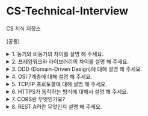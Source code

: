 # CS-Technical-Interview
CS 지식 저장소


(공통)

  <details>
    <summary>1. 동기와 비동기의 차이를 설명 해 주세요.</summary> 
    <br>
    <p>동기는 하나의 작업이 끝날 때까지 다른 작업을 시작하지 않고, 먼저 시작한 작업이 끝나면 새로운 작업을 시작하는 방식입니다. 작업이 직렬로 배치되어 실행되고, 작업 실행의 순서가 정해져 있는 것이 동기 방식입니다.</p>
    <p>비동기는 먼저 시작된 작업의 완료 여부와는 상관없이 새로운 작업을 시작하는 방식입니다. 작업이 병렬로 배치되어 실행되고, 작업의 순서가 확실하지 않아서 나중에 시작된 작업이 먼저 끝나는 경우도 발생합니다. 이와 같은 방식이 비동기 방식입니다.</p>
  </details>

  <details>
    <summary>2. 프레임워크와 라이브러리의 차이를 설명 해 주세요.</summary>
    <br>
    <p>프레임워크와 라이브러리의 주요 차이점은 제어의 흐름에 있습니다.</p>
    <p>프레임워크는 전체적인 프로그램의 흐름을 제어하는 구조나 틀입니다. 프레임워크가 정한 규칙과 구조 안에서 개발자는 필요한 부분을 채워 넣습니다. 예를 들어, 식당에서 메뉴를 선택할 수 있지만, 그 과정은 식당이 정한 흐름에 따릅니다.</p>
    <p>라이브러리는 일련의 함수나 메서드 모음이며, 개발자가 필요할 때 가져와서 사용합니다. 다시 말해, 개발자가 직접 제어합니다. 예를 들어, 책을 읽을 때 원하는 책을 직접 골라서 읽는 것과 같습니다.</p>
    <p>따라서, 라이브러리는 개발자가 선택하여 사용하는 도구이고, 프레임워크는 전체적인 틀과 규칙에 따라 개발을 진행하는 환경입니다.</p>
  </details>

  <details>
    <summary>3. DDD (Domain-Driven Design)에 대해 설명 해 주세요.</summary>
    <br>
    <p></p>
  </details>

  <details>
    <summary>4. OSI 7계층에 대해 설명 해 주세요.</summary>
    <br>
    <p></p>
  </details>

  <details>
    <summary>5. TCP/IP 프로토콜에 대해 설명 해 주세요.</summary>
    <br>
    <p></p>
  </details>

  <details>
    <summary>6. HTTPS가 동작하는 방식에 대해서 설명 해 주세요.</summary>
    <br>
    <p></p>
  </details>

  <details>
    <summary>7. CORS란 무엇인가요?</summary>
    <br>
    <p></p>
  </details>

  <details>
    <summary>8. REST API란 무엇인지 설명 해 주세요.</summary>
    <br>
    <p></p>
  </details>
